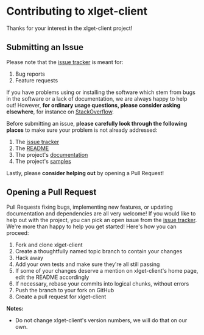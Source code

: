 # Contributing to xlget-client

Thanks for your interest in the xlget-client project!

## Submitting an Issue

Please note that the [issue tracker][issues] is meant for:

1. Bug reports
2. Feature requests

If you have problems using or installing the software which stem from bugs in the software or a lack of documentation, we are always happy to help out! However, **for ordinary usage questions, please consider asking elsewhere**, for instance on [StackOverflow][so].

Before submitting an issue, **please carefully look through the following places** to make sure your problem is not already addressed:

1. The [issue tracker][issues]
2. The [README][readme]
3. The project's [documentation][docs]
4. The project's [samples][samples]

Lastly, please **consider helping out** by opening a Pull Request!

## Opening a Pull Request

Pull Requests fixing bugs, implementing new features, or updating documentation and dependencies are all very welcome! If you would like to help out with the project, you can pick an open issue from the [issue tracker][issues]. We're more than happy to help you get started! Here's how you can proceed:

1. Fork and clone xlget-client
2. Create a thoughtfully named topic branch to contain your changes
3. Hack away
4. Add your own tests and make sure they're all still passing
5. If some of your changes deserve a mention on xlget-client's home page, edit the README accordingly
6. If necessary, rebase your commits into logical chunks, without errors
7. Push the branch to your fork on GitHub
8. Create a pull request for xlget-client

**Notes:**
* Do not change xlget-client's version numbers, we will do that on our own.

[issues]: https://github.com/xlget/xlget-client/issues/
[readme]: https://github.com/xlget/xlget-client/blob/master/README.md
[docs]: http://docs.xlget.org
[samples]: https://github.com/xlget/xlget-samples/
[so]: http://stackoverflow.com/questions/tagged/xlget

